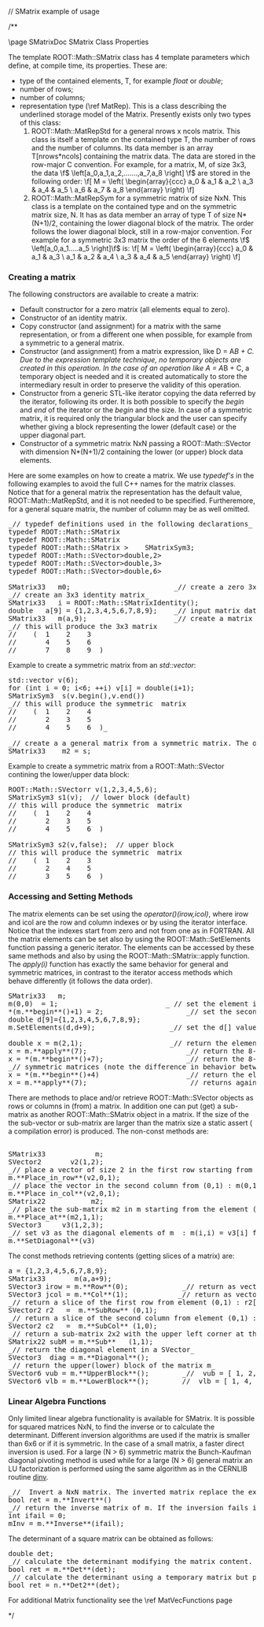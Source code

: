 // SMatrix example of usage

/**

\page SMatrixDoc SMatrix Class Properties

The template ROOT::Math::SMatrix class has 4 template parameters which define, at compile time, its properties. These are:

*   type of the contained elements, T, for example _float_ or _double_;
*   number of rows;
*   number of columns;
*   representation type (\ref MatRep). This is a class describing the underlined storage model of the Matrix. Presently exists only two types of this class:
    1.  ROOT::Math::MatRepStd for a general nrows x ncols matrix. This class is itself a template on the contained type T, the number of rows and the number of columns. Its data member is an array T[nrows*ncols] containing the matrix data. The data are stored in the row-major C convention. For example, for a matrix, M, of size 3x3, the data \f$ \left[a_0,a_1,a_2,.......,a_7,a_8 \right] \f$ are stored in the following order: \f[ M = \left( \begin{array}{ccc} a_0 & a_1 & a_2 \\ a_3 & a_4 & a_5 \\ a_6 & a_7 & a_8 \end{array} \right) \f]
    2.  ROOT::Math::MatRepSym for a symmetric matrix of size NxN. This class is a template on the contained type and on the symmetric matrix size, N. It has as data member an array of type T of size N*(N+1)/2, containing the lower diagonal block of the matrix. The order follows the lower diagonal block, still in a row-major convention. For example for a symmetric 3x3 matrix the order of the 6 elements \f$ \left[a_0,a_1.....a_5 \right]\f$ is: \f[ M = \left( \begin{array}{ccc} a_0 & a_1 & a_3 \\ a_1 & a_2 & a_4 \\ a_3 & a_4 & a_5 \end{array} \right) \f]

### Creating a matrix

The following constructors are available to create a matrix:

*   Default constructor for a zero matrix (all elements equal to zero).
*   Constructor of an identity matrix.
*   Copy constructor (and assignment) for a matrix with the same representation, or from a different one when possible, for example from a symmetric to a general matrix.
*   Constructor (and assignment) from a matrix expression, like D = A*B + C. Due to the expression template technique, no temporary objects are created in this operation. In the case of an operation like A = A*B + C, a temporary object is needed and it is created automatically to store the intermediary result in order to preserve the validity of this operation.
*   Constructor from a generic STL-like iterator copying the data referred by the iterator, following its order. It is both possible to specify the _begin_ and _end_ of the iterator or the _begin_ and the size. In case of a symmetric matrix, it is required only the triangular block and the user can specify whether giving a block representing the lower (default case) or the upper diagonal part.
*   Constructor of a symmetric matrix NxN passing a ROOT::Math::SVector with dimension N*(N+1)/2 containing the lower (or upper) block data elements.

Here are some examples on how to create a matrix. We use _typedef's_ in the following examples to avoid the full C++ names for the matrix classes. Notice that for a general matrix the representation has the default value, ROOT::Math::MatRepStd, and it is not needed to be specified. Furtheremore, for a general square matrix, the number of column may be as well omitted.

<pre>_// typedef definitions used in the following declarations_
typedef ROOT::Math::SMatrix<double,3>                                       SMatrix33;
typedef ROOT::Math::SMatrix<double,2>                                       SMatrix22;
typedef ROOT::Math::SMatrix<double,3,3,ROOT::Math::MatRepSym<double,3> >    SMatrixSym3;
typedef ROOT::Math::SVector>double,2>                                       SVector2;
typedef ROOT::Math::SVector>double,3>                                       SVector3;
typedef ROOT::Math::SVector>double,6>                                       SVector6;

SMatrix33   m0;                         _// create a zero 3x3 matrix_
_// create an 3x3 identity matrix_
SMatrix33   i = ROOT::Math::SMatrixIdentity();
double   a[9] = {1,2,3,4,5,6,7,8,9};    _// input matrix data_
SMatrix33   m(a,9);                     _// create a matrix using the a[] data_
_// this will produce the 3x3 matrix
//    (  1    2    3
//       4    5    6
//       7    8    9  )_
</pre>

Example to create a symmetric matrix from an _std::vector_:

<pre>std::vector<double> v(6);
for (int i = 0; i<6; ++i) v[i] = double(i+1);
SMatrixSym3  s(v.begin(),v.end())
_// this will produce the symmetric  matrix
//    (  1    2    4
//       2    3    5
//       4    5    6  )_

_// create a a general matrix from a symmetric matrix. The opposite will not compile_
SMatrix33    m2 = s;
</pre>

Example to create a symmetric matrix from a ROOT::Math::SVector contining the lower/upper data block:

<pre>ROOT::Math::SVectorr<double, 6> v(1,2,3,4,5,6);
SMatrixSym3 s1(v);  // lower block (default)
// this will produce the symmetric  matrix
//    (  1    2    4
//       2    3    5
//       4    5    6  )

SMatrixSym3 s2(v,false);  // upper block
// this will produce the symmetric  matrix
//    (  1    2    3
//       2    4    5
//       3    5    6  )
</pre>

### Accessing and Setting Methods

The matrix elements can be set using the _operator()(irow,icol)_, where irow and icol are the row and column indexes or by using the iterator interface. Notice that the indexes start from zero and not from one as in FORTRAN. All the matrix elements can be set also by using the ROOT::Math::SetElements function passing a generic iterator.
The elements can be accessed by these same methods and also by using the ROOT::Math::SMatrix::apply function. The _apply(i)_ function has exactly the same behavior for general and symmetric matrices, in contrast to the iterator access methods which behave differently (it follows the data order).

<pre>SMatrix33   m;
m(0,0)  = 1;                          _ // set the element in first row and first column_
*(m.**begin**()+1) = 2;                    _// set the second element (0,1)_
double d[9]={1,2,3,4,5,6,7,8,9};
m.SetElements(d,d+9);                  _// set the d[] values in m_

double x = m(2,1);                     _// return the element in third row and first column_
x = m.**apply**(7);                        _// return the 8-th element (row=2,col=1)_
x = *(m.**begin**()+7);                    _// return the 8-th element (row=2,col=1)_
_// symmetric matrices (note the difference in behavior between apply and the iterators)_
x = *(m.**begin**()+4)                     _// return the element (row=2,col=1)._
x = m.**apply**(7);                        _// returns again the (row=2,col=1) element_
</pre>

There are methods to place and/or retrieve ROOT::Math::SVector objects as rows or columns in (from) a matrix. In addition one can put (get) a sub-matrix as another ROOT::Math::SMatrix object in a matrix. If the size of the the sub-vector or sub-matrix are larger than the matrix size a static assert ( a compilation error) is produced. The non-const methods are:

<pre>

SMatrix33            m;
SVector2       v2(1,2);
_// place a vector of size 2 in the first row starting from element (0,1) : m(0,1) = v2[0]_
m.**Place_in_row**(v2,0,1);
_// place the vector in the second column from (0,1) : m(0,1) = v2[0]   _
m.**Place in_col**(v2,0,1);
SMatrix22           m2;
_// place the sub-matrix m2 in m starting from the element (1,1) : m(1,1) = m2(0,0)  _
m.**Place_at**(m2,1,1);
SVector3     v3(1,2,3);
_// set v3 as the diagonal elements of m  : m(i,i) = v3[i] for i=0,1,2_
m.**SetDiagonal**(v3)                    </pre>

The const methods retrieving contents (getting slices of a matrix) are:

<pre>a = {1,2,3,4,5,6,7,8,9};
SMatrix33       m(a,a+9);
SVector3 irow = m.**Row**(0);             _// return as vector the first matrix row_
SVector3 jcol = m.**Col**(1);            _// return as vector the second matrix column_
_// return a slice of the first row from element (0,1) : r2[0] = m(0,1); r2[1] = m(0,2)_
SVector2 r2   =  m.**SubRow**<SVector2> (0,1);
_// return a slice of the second column from element (0,1) : c2[0] = m(0,1); c2[1] = m(1,1);_
SVector2 c2   =  m.**SubCol**<SVector2> (1,0);
_// return a sub-matrix 2x2 with the upper left corner at the values (1,1)_
SMatrix22 subM = m.**Sub**<SMatrix22>   (1,1);
_// return the diagonal element in a SVector_
SVector3  diag = m.**Diagonal**();
_// return the upper(lower) block of the matrix m_
SVector6 vub = m.**UpperBlock**();        _//  vub = [ 1, 2, 3, 5, 6, 9 ]_
SVector6 vlb = m.**LowerBlock**();       _//  vlb = [ 1, 4, 5, 7, 8, 9 ]_
</pre>

### Linear Algebra Functions

Only limited linear algebra functionality is available for SMatrix. It is possible
for squared matrices NxN, to find the inverse or to calculate the determinant.
Different inversion algorithms are used if the matrix is smaller than 6x6 or if it
is symmetric. In the case of a small matrix, a faster direct inversion is used.
For a large (N > 6) symmetric matrix the Bunch-Kaufman diagonal pivoting method
is used while for a large (N > 6) general matrix an LU factorization is performed
using the same algorithm as in the CERNLIB routine
[dinv](https://cern-tex.web.cern.ch/cern-tex/shortwrupsdir/f010/top.html).

<pre>_//  Invert a NxN matrix. The inverted matrix replace the existing one and returns if the result is successful_
bool ret = m.**Invert**()
_// return the inverse matrix of m. If the inversion fails ifail is different than zero_
int ifail = 0;
mInv = m.**Inverse**(ifail);
</pre>

The determinant of a square matrix can be obtained as follows:

<pre>double det;
_// calculate the determinant modifying the matrix content. Returns if the calculation was successful_
bool ret = m.**Det**(det);
_// calculate the determinant using a temporary matrix but preserving the matrix content_
bool ret = n.**Det2**(det);
</pre>

For additional Matrix functionality see the \ref MatVecFunctions page

*/
